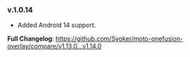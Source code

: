 ### v.1.0.14

- Added Android 14 support.

**Full Changelog**: https://github.com/Syoker/moto-onefusion-overlay/compare/v1.13.0...v1.14.0
